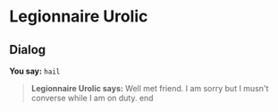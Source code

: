 # Legionnaire Urolic
## Dialog

**You say:** `hail`



>**Legionnaire Urolic says:** Well met friend. I am sorry but I musn't converse while I am on duty.
end
